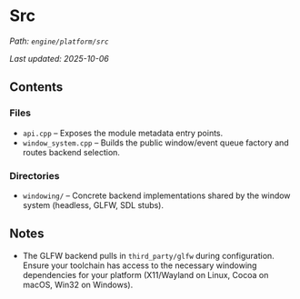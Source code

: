# Src

_Path: `engine/platform/src`_

_Last updated: 2025-10-06_

## Contents

### Files

- `api.cpp` – Exposes the module metadata entry points.
- `window_system.cpp` – Builds the public window/event queue factory and routes backend selection.

### Directories

- `windowing/` – Concrete backend implementations shared by the window system (headless, GLFW, SDL stubs).

## Notes

- The GLFW backend pulls in `third_party/glfw` during configuration. Ensure your toolchain has access to the necessary windowing dependencies for your platform (X11/Wayland on Linux, Cocoa on macOS, Win32 on Windows).
